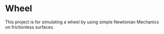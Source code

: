 Wheel
=====
This project is for simulating a wheel by using simple Newtonian Mechanics on frictionless surfaces.
